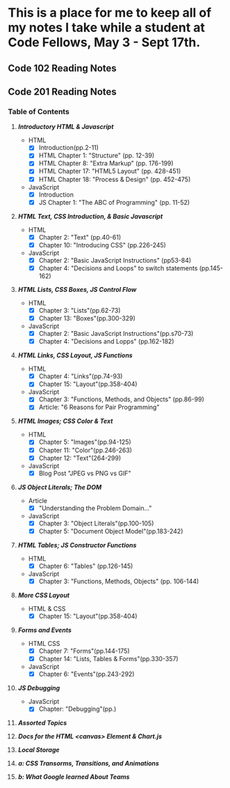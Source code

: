 # This is a place for me to keep all of my notes I take while a student at Code Fellows, May 3 - Sept 17th.

## Code 102 Reading Notes

## Code 201 Reading Notes
### Table of Contents
1. ***Introductory HTML & Javascript***

    - HTML
        - [x] Introduction(pp.2-11)
        - [x] HTML Chapter 1: "Structure" (pp. 12-39)
        - [x] HTML Chapter 8: "Extra Markup" (pp. 176-199)
        - [x] HTML Chapter 17: "HTML5 Layout" (pp. 428-451)
        - [x] HTML Chapter 18: "Process & Design" (pp. 452-475)
    - JavaScript
        - [x] Introduction
        - [x] JS Chapter 1: "The ABC of Programming" (pp. 11-52)
2. ***HTML Text, CSS Introduction, & Basic Javascript***

    - HTML
        - [x] Chapter 2: "Text" (pp.40-61)
        - [x] Chapter 10: "Introducing CSS" (pp.226-245)
    - JavaScript
        - [x] Chapter 2: "Basic JavaScript Instructions" (pp53-84)
        - [x] Chapter 4: "Decisions and Loops" to switch statements (pp.145-162)
3. ***HTML Lists, CSS Boxes, JS Control Flow***

    - HTML
        - [x] Chapter 3: "Lists"(pp.62-73)
        - [x] Chapter 13: "Boxes"(pp.300-329)
    - JavaScript
        - [x] Chapter 2: "Basic JavaScript Instructions"(pp.s70-73)
        - [x] Chapter 4: "Decisions and Lopps" (pp.162-182)
4. ***HTML Links, CSS Layout, JS Functions***

    - HTML
        - [x] Chapter 4: "Links"(pp.74-93)
        - [x] Chapter 15: "Layout"(pp.358-404)
    - JavaScript
        - [x] Chapter 3: "Functions, Methods, and Objects" (pp.86-99)
        - [x] Article: "6 Reasons for Pair Programming"
5. ***HTML Images; CSS Color & Text***
    - HTML
        - [x] Chapter 5: "Images"(pp.94-125)
        - [x] Chapter 11: "Color"(pp.246-263)
        - [x] Chapter 12: "Text"(264-299)
    - JavaScript
        - [x] Blog Post "JPEG vs PNG vs GIF"
6. ***JS Object Literals; The DOM***
    - Article
        - [x] "Understanding the Problem Domain..."
    - JavaScript
        - [x] Chapter 3: "Object Literals"(pp.100-105)
        - [x] Chapter 5: "Document Object Model"(pp.183-242)
7. ***HTML Tables; JS Constructor Functions***
    - HTML
        - [x] Chapter 6: "Tables" (pp.126-145)
    - JavaScript
        - [x] Chapter 3: "Functions, Methods, Objects" (pp. 106-144)
8. ***More CSS Layout***
    - HTML & CSS
        - [x] Chapter 15: "Layout"(pp.358-404)
9. ***Forms and Events***
    - HTML CSS
        - [x] Chapter 7: "Forms"(pp.144-175)
        - [x] Chapter 14: "Lists, Tables & Forms"(pp.330-357)
    - JavaScript
        - [x] Chapter 6: "Events"(pp.243-292)
10. ***JS Debugging***
    - JavaScript
        - [x] Chapter: "Debugging"(pp.)
11. ***Assorted Topics***
12. ***Docs for the HTML \<canvas\> Element & Chart.js***
13. ***Local Storage***
14. ***a: CSS Transorms, Transitions, and Animations***
14. ***b: What Google learned About Teams***